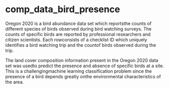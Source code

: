 # comp_data_bird_presence

Oregon 2020 is a bird abundance data set which reportsthe counts of different species of birds observed during bird watching surveys. The counts of specific birds are reported by professional researchers and citizen scientists.  Each rowconsists of a checklist ID which uniquely identifies a bird watching trip and the countof birds observed during the trip.  

The land cover composition information present in the Oregon 2020 data set was usedto  predict  the  presence  and  absence  of  specific  birds  at  a  site.   This  is  a  challengingmachine learning classification problem since the presence of a bird depends greatly onthe  environmental  characteristics  of  the  area.  
